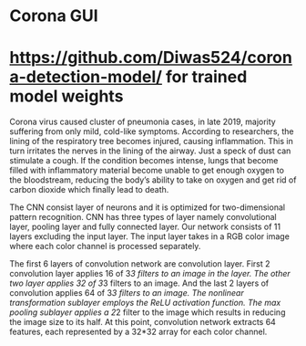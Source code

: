 # Corona GUI 


# https://github.com/Diwas524/corona-detection-model/ for trained model weights

Corona virus caused cluster of pneumonia cases, in late 2019,  majority 
suffering from only mild, cold-like symptoms.  According to researchers, the 
lining of the respiratory tree becomes injured, causing inflammation. This in 
turn irritates the nerves in the lining of the airway. Just a speck of dust can
stimulate a cough. If the condition becomes intense, lungs that become filled 
with inflammatory material become unable to get enough oxygen to the
bloodstream, reducing the body’s ability to take on oxygen and get rid of
carbon dioxide which finally lead to death.


The CNN consist layer of neurons and it is optimized for two-dimensional pattern
recognition. CNN has three types of layer namely convolutional layer, pooling 
layer and fully connected layer. Our network consists of 11 layers excluding the
input layer. The input layer takes in a RGB color image where each color channel
is processed separately.

The first 6 layers of convolution network are convolution layer. First 2
convolution layer applies 16 of 3*3 filters to an image in the layer. The other 
two layer applies 32 of 3*3 filters to an image. And the last 2 layers of
convolution applies 64 of 3*3 filters to an image. The nonlinear transformation 
sublayer employs the ReLU activation function. The max pooling sublayer applies 
a 2*2 filter to the image which results in reducing the image size to its half. 
At this point, convolution network extracts 64 features, each represented by a 
32*32 array for each color channel.
